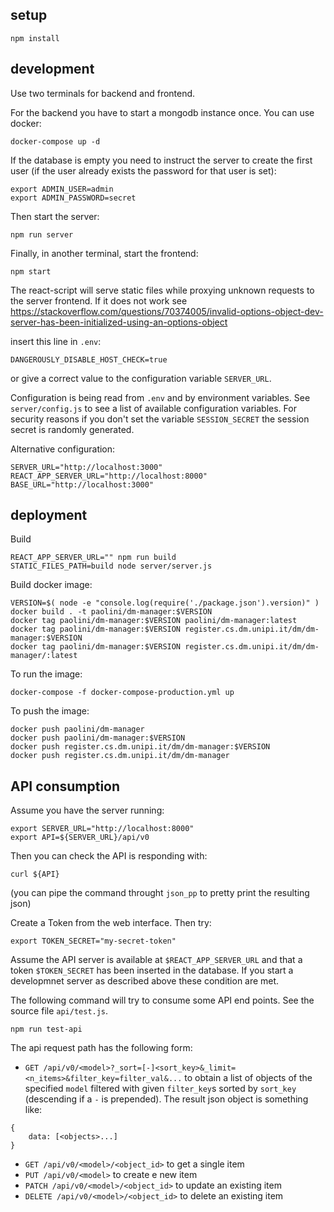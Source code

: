 ## setup

 ```
 npm install
 ```

## development

Use two terminals for backend and frontend. 

For the backend you have to start a mongodb instance once. You can use 
docker:
```
docker-compose up -d
```

If the database is empty you need to instruct the server to create the first user (if the user already exists the password for that user is set):
```
export ADMIN_USER=admin
export ADMIN_PASSWORD=secret
```

Then start the server:
```
npm run server
```

Finally, in another terminal, start the frontend:
```
npm start
```

The react-script will serve static files while proxying unknown requests to the server frontend. If it does not work see <https://stackoverflow.com/questions/70374005/invalid-options-object-dev-server-has-been-initialized-using-an-options-object>

insert this line in `.env`:
```
DANGEROUSLY_DISABLE_HOST_CHECK=true  
```
or give a correct value to the configuration 
variable `SERVER_URL`.

Configuration is being read from `.env` and by environment variables. See `server/config.js` to see a list of available configuration variables.
For security reasons if you don't set the variable `SESSION_SECRET` the session secret is randomly generated.

Alternative configuration:
```
SERVER_URL="http://localhost:3000"
REACT_APP_SERVER_URL="http://localhost:8000"
BASE_URL="http://localhost:3000"
```

## deployment

Build
```
REACT_APP_SERVER_URL="" npm run build
STATIC_FILES_PATH=build node server/server.js
```

Build docker image:
```
VERSION=$( node -e "console.log(require('./package.json').version)" )
docker build . -t paolini/dm-manager:$VERSION
docker tag paolini/dm-manager:$VERSION paolini/dm-manager:latest
docker tag paolini/dm-manager:$VERSION register.cs.dm.unipi.it/dm/dm-manager:$VERSION
docker tag paolini/dm-manager:$VERSION register.cs.dm.unipi.it/dm/dm-manager/:latest
```
 
To run the image:
```
docker-compose -f docker-compose-production.yml up
```

To push the image:
```
docker push paolini/dm-manager
docker push paolini/dm-manager:$VERSION
docker push register.cs.dm.unipi.it/dm/dm-manager:$VERSION
docker push register.cs.dm.unipi.it/dm/dm-manager
```

## API consumption

Assume you have the server running:
```
export SERVER_URL="http://localhost:8000"
export API=${SERVER_URL}/api/v0
```

Then you can check the API is responding with:
```
curl ${API}
```
(you can pipe the command throught `json_pp` to pretty print the resulting json)

Create a Token from the web interface. Then try:
```
export TOKEN_SECRET="my-secret-token"

```

Assume the API server is available at `$REACT_APP_SERVER_URL`
and that a token `$TOKEN_SECRET` has been inserted in the database.
If you start a developmnet server as described above these condition 
are met. 

The following command will try to consume some API end points. 
See the source file `api/test.js`. 

```
npm run test-api
```

The api request path has the following form:
* `GET /api/v0/<model>?_sort=[-]<sort_key>&_limit=<n_items>&filter_key=filter_val&...` to obtain a list of objects of the specified `model` filtered with given `filter_key`s sorted by `sort_key` (descending if a `-` is prepended). The result json object is something like:
```
{
    data: [<objects>...]
}
```
* `GET /api/v0/<model>/<object_id>` to get a single item
* `PUT /api/v0/<model>` to create e new item
* `PATCH /api/v0/<model>/<object_id>` to update
an existing item
* `DELETE /api/v0/<model>/<object_id>` to delete an existing item
